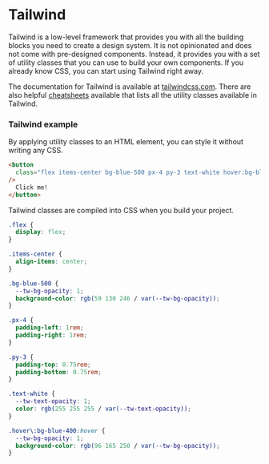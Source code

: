 # Tailwind

Tailwind is a low-level framework that provides you with all the building blocks you need to create a design system. It is not opinionated and does not come with pre-designed components. Instead, it provides you with a set of utility classes that you can use to build your own components. If you already know CSS, you can start using Tailwind right away.

The documentation for Tailwind is available at [tailwindcss.com](https://tailwindcss.com/). There are also helpful [cheatsheets](https://nerdcave.com/tailwind-cheat-sheet) available that lists all the utility classes available in Tailwind.

### Tailwind example

By applying utility classes to an HTML element, you can style it without writing any CSS.

```html
<button
  class="flex items-center bg-blue-500 px-4 py-3 text-white hover:bg-blue-400"
/>
  Click me!
</button>
```

Tailwind classes are compiled into CSS when you build your project.

```css
.flex {
  display: flex;
}

.items-center {
  align-items: center;
}

.bg-blue-500 {
  --tw-bg-opacity: 1;
  background-color: rgb(59 130 246 / var(--tw-bg-opacity));
}

.px-4 {
  padding-left: 1rem;
  padding-right: 1rem;
}

.py-3 {
  padding-top: 0.75rem;
  padding-bottom: 0.75rem;
}

.text-white {
  --tw-text-opacity: 1;
  color: rgb(255 255 255 / var(--tw-text-opacity));
}

.hover\:bg-blue-400:hover {
  --tw-bg-opacity: 1;
  background-color: rgb(96 165 250 / var(--tw-bg-opacity));
}
```
